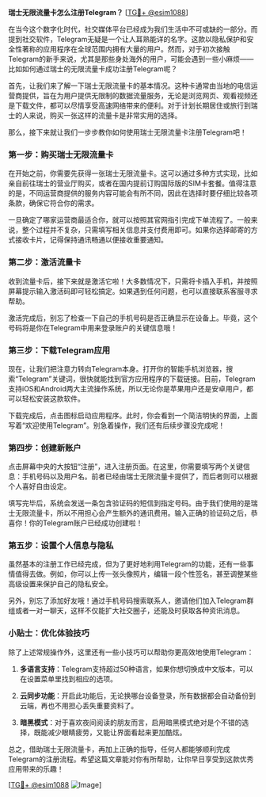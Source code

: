 **瑞士无限流量卡怎么注册Telegram？** [[TG💪+ @esim1088](https://t.me/s/esim1088)]

在当今这个数字化时代，社交媒体平台已经成为我们生活中不可或缺的一部分。而提到社交软件，Telegram无疑是一个让人耳熟能详的名字。这款以隐私保护和安全性著称的应用程序在全球范围内拥有大量的用户。然而，对于初次接触Telegram的新手来说，尤其是那些身处海外的用户，可能会遇到一些小麻烦——比如如何通过瑞士的无限流量卡成功注册Telegram呢？

首先，让我们来了解一下瑞士无限流量卡的基本情况。这种卡通常由当地的电信运营商提供，旨在为用户提供无限制的数据流量服务，无论是浏览网页、观看视频还是下载文件，都可以尽情享受高速网络带来的便利。对于计划长期居住或旅行到瑞士的人来说，购买一张这样的流量卡是非常实用的选择。

那么，接下来就让我们一步步教你如何使用瑞士无限流量卡注册Telegram吧！

### 第一步：购买瑞士无限流量卡

在开始之前，你需要先获得一张瑞士无限流量卡。这可以通过多种方式实现，比如亲自前往瑞士的营业厅购买，或者在国内提前订购国际版的SIM卡套餐。值得注意的是，不同运营商提供的服务内容可能会有所不同，因此在选择时要仔细比较各项条款，确保它符合你的需求。

一旦确定了哪家运营商最适合你，就可以按照其官网指引完成下单流程了。一般来说，整个过程并不复杂，只需填写相关信息并支付费用即可。如果你选择邮寄的方式接收卡片，记得保持通讯畅通以便接收重要通知。

### 第二步：激活流量卡

收到流量卡后，接下来就是激活它啦！大多数情况下，只需将卡插入手机，并按照屏幕提示输入激活码即可轻松搞定。如果遇到任何问题，也可以直接联系客服寻求帮助。

激活完成后，别忘了检查一下自己的手机号码是否正确显示在设备上。毕竟，这个号码将是你在Telegram中用来登录账户的关键信息哦！

### 第三步：下载Telegram应用

现在，让我们把注意力转向Telegram本身。打开你的智能手机浏览器，搜索“Telegram”关键词，很快就能找到官方应用程序的下载链接。目前，Telegram支持iOS和Android两大主流操作系统，所以无论你是苹果用户还是安卓用户，都可以轻松安装这款软件。

下载完成后，点击图标启动应用程序。此时，你会看到一个简洁明快的界面，上面写着“欢迎使用Telegram”。别急着操作，我们还有后续步骤没完成呢！

### 第四步：创建新账户

点击屏幕中央的大按钮“注册”，进入注册页面。在这里，你需要填写两个关键信息：手机号码以及用户名。前者已经由瑞士无限流量卡提供了，而后者则可以根据个人喜好自由设定。

填写完毕后，系统会发送一条包含验证码的短信到指定号码。由于我们使用的是瑞士无限流量卡，所以不用担心会产生额外的通讯费用。输入正确的验证码之后，恭喜你！你的Telegram账户已经成功创建啦！

### 第五步：设置个人信息与隐私

虽然基本的注册工作已经完成，但为了更好地利用Telegram的功能，还有一些事情值得去做。例如，你可以上传一张头像照片，编辑一段个性签名，甚至调整某些高级设置来保护自己的隐私安全。

另外，别忘了添加好友哦！通过手机号码搜索联系人，邀请他们加入Telegram群组或者一对一聊天，这样不仅能扩大社交圈子，还能及时获取各种资讯消息。

### 小贴士：优化体验技巧

除了上述常规操作外，这里还有一些小技巧可以帮助你更高效地使用Telegram：

1. **多语言支持**：Telegram支持超过50种语言，如果你想切换成中文版本，可以在设置菜单里找到相应的选项。
   
2. **云同步功能**：开启此功能后，无论换哪台设备登录，所有数据都会自动备份到云端，再也不用担心丢失重要资料了。
   
3. **暗黑模式**：对于喜欢夜间阅读的朋友而言，启用暗黑模式绝对是个不错的选择，既能减少眼睛疲劳，又能让界面看起来更加酷炫。

总之，借助瑞士无限流量卡，再加上正确的指导，任何人都能够顺利完成Telegram的注册流程。希望这篇文章能对你有所帮助，让你早日享受到这款优秀应用带来的乐趣！

[[TG💪+ @esim1088](https://t.me/s/esim1088) ![Image](https://i.postimg.cc/4NQfJmqS/Snipaste-2025-05-13-00-14-12.png)]